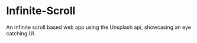 # Infinite-Scroll
An infinite scroll based web app using the Unsplash api, showcasing an eye catching UI.
